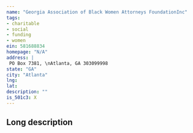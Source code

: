 ```yaml
---
name: "Georgia Association of Black Women Attorneys FoundationInc"
tags:
- charitable
- social
- funding
- women
ein: 581688834
homepage: "N/A"
address: |
 PO Box 7381, \nAtlanta, GA 303099998
state: "GA"
city: "Atlanta"
lng: 
lat: 
description: ""
is_501c3: X
---
```


## Long description


